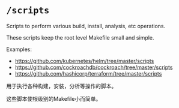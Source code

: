 # `/scripts`

Scripts to perform various build, install, analysis, etc operations.

These scripts keep the root level Makefile small and simple.

Examples:

* https://github.com/kubernetes/helm/tree/master/scripts
* https://github.com/cockroachdb/cockroach/tree/master/scripts
* https://github.com/hashicorp/terraform/tree/master/scripts

用于执行各种构建，安装，分析等操作的脚本。

这些脚本使根级别的Makefile小而简单。